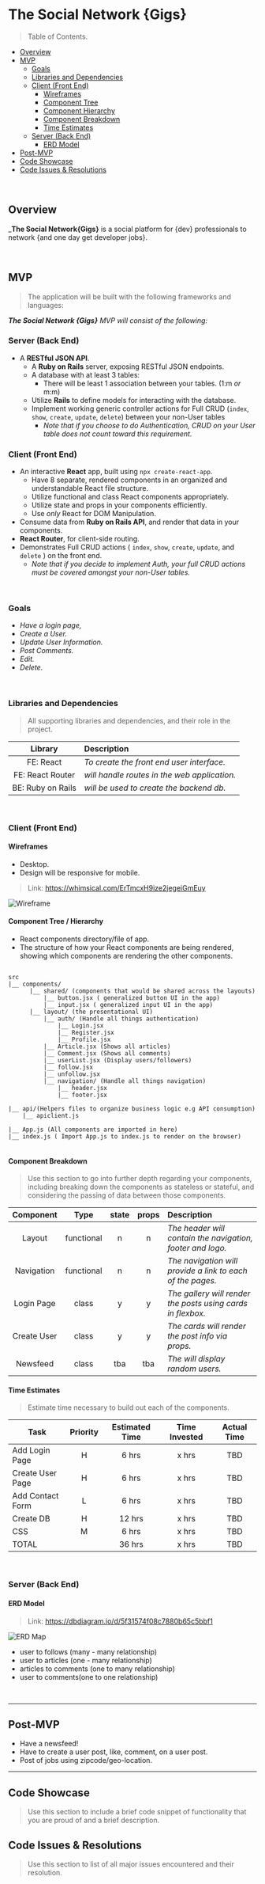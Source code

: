 
# The Social Network {Gigs} <!-- omit in toc -->

> Table of Contents.

- [Overview](#overview)
- [MVP](#mvp)
  - [Goals](#goals)
  - [Libraries and Dependencies](#libraries-and-dependencies)
  - [Client (Front End)](#client-front-end)
    - [Wireframes](#wireframes)
    - [Component Tree](#component-tree)
    - [Component Hierarchy](#component-hierarchy)
    - [Component Breakdown](#component-breakdown)
    - [Time Estimates](#time-estimates)
  - [Server (Back End)](#server-back-end)
    - [ERD Model](#erd-model)
- [Post-MVP](#post-mvp)
- [Code Showcase](#code-showcase)
- [Code Issues & Resolutions](#code-issues--resolutions)

<br>

## Overview

_**The Social Network{Gigs}** is a social platform for {dev} professionals to network {and one day get developer jobs}. 


<br>

## MVP

> The application will be built with the following frameworks and languages:

_**The Social Network {Gigs}** MVP will consist of the following:_

### Server (Back End) <!-- omit in toc -->

- A **RESTful JSON API**.
  - A **Ruby on Rails** server, exposing RESTful JSON endpoints.
  - A database with at least 3 tables:
    - There will be least 1 association between your tables. (1:m _or_ m:m)
  - Utilize **Rails** to define models for interacting with the database.
  - Implement working generic controller actions for Full CRUD (`index`, `show`, `create`, `update`, `delete`) between your non-User tables 
    - _Note that if you choose to do Authentication, CRUD on your User table does not count toward this requirement._

### Client (Front End) <!-- omit in toc -->

- An interactive **React** app, built using `npx create-react-app`.
  - Have 8 separate, rendered components in an organized and understandable React file structure.
  - Utilize functional and class React components appropriately.
  - Utilize state and props in your components efficiently.
  - Use _only_ React for DOM Manipulation.
- Consume data from  **Ruby on Rails API**, and render that data in your components.
- **React Router**, for client-side routing.
- Demonstrates Full CRUD actions ( `index`, `show`, `create`, `update`, and `delete` ) on the front end.
  - _Note that if you decide to implement Auth, your full CRUD actions must be covered amongst your non-User tables._



<br>

### Goals

- _Have a login page,_
- _Create a User._
- _Update User Information._
- _Post Comments._
- _Edit._
- _Delete._

<br>

### Libraries and Dependencies

> All supporting libraries and dependencies, and their role in the project.

|     Library      | Description                                 | 
| :--------------: | :------------------------------------------ |
|      FE: React   | _To create the front end user interface._   | 
| FE: React Router | _will handle routes in the web application._ |
| BE: Ruby on Rails| _will be used to create the backend db._ |


<br>

### Client (Front End)

#### Wireframes

- Desktop. 
- Design will be responsive for mobile.

> Link: 
https://whimsical.com/ErTmcxH9ize2jegeiGmEuy

![Wireframe](images/wireframe.png)




#### Component Tree / Hierarchy

- React components directory/file of app.  
- The structure of how your React components are being rendered, showing which components are rendering the other components. 


``` structure

src
|__ components/
      |__ shared/ (components that would be shared across the layouts)
          |__ button.jsx ( generalized button UI in the app)
          |__ input.jsx ( generalized input UI in the app)
      |__ layout/ (the presentational UI)
          |__ auth/ (Handle all things authentication)
              |__ Login.jsx
              |__ Register.jsx
              |__ Profile.jsx
          |__ Article.jsx (Shows all articles)
          |__ Comment.jsx (Shows all comments)
          |__ userList.jsx (Display users/followers)
          |__ follow.jsx
          |__ unfollow.jsx
          |__ navigation/ (Handle all things navigation)
              |__ header.jsx
              |__ footer.jsx

|__ api/(Helpers files to organize business logic e.g API consumption)
    |__ apiclient.js 
   
|__ App.js (All components are imported in here)
|__ index.js ( Import App.js to index.js to render on the browser)


```

#### Component Breakdown

> Use this section to go into further depth regarding your components, including breaking down the components as stateless or stateful, and considering the passing of data between those components.

|  Component   |    Type    | state | props | Description                                                      |
| :----------: | :--------: | :---: | :---: | :--------------------------------------------------------------- |
|    Layout    | functional |   n   |   n   | _The header will contain the navigation, footer and logo._       |
|  Navigation  | functional |   n   |   n   | _The navigation will provide a link to each of the pages._       |
|   Login Page |   class    |   y   |   y   | _The gallery will render the posts using cards in flexbox._      |
| Create User  |   class    |   y   |   y   | _The cards will render the post info via props._                 |
|    Newsfeed  |   class    |   tba   |   tba   | _The will display random users._ |

#### Time Estimates

> Estimate time necessary to build out each of the components.

| Task                | Priority | Estimated Time | Time Invested | Actual Time |
| ------------------- | :------: | :------------: | :-----------: | :---------: |
| Add Login Page      |    H     |     6 hrs      |     x hrs     |     TBD     |
| Create User Page    |    H     |     6 hrs      |     x hrs     |     TBD     |
| Add Contact Form    |    L     |     6 hrs      |     x hrs     |     TBD     |
| Create DB           |    H     |     12 hrs      |     x hrs     |     TBD     |
| CSS                 |    M     |     6 hrs      |     x hrs     |     TBD     |
| TOTAL               |          |     36 hrs     |     x hrs     |     TBD     |



<br>

### Server (Back End)

#### ERD Model

> Link:
https://dbdiagram.io/d/5f31574f08c7880b65c5bbf1

![ERD Map](images/Gigs_ERD_Model.png)


- user to follows (many - many relationship)
- user to articles (one - many relationship)
- articles to comments (one to many relationship)
- user to comments(one to one relationship)

<br>

***

## Post-MVP

- Have a newsfeed!
- Have to create a user post, like, comment, on a user post.
- Post of jobs using zipcode/geo-location.

***

## Code Showcase

> Use this section to include a brief code snippet of functionality that you are proud of and a brief description.

## Code Issues & Resolutions

> Use this section to list of all major issues encountered and their resolution.

